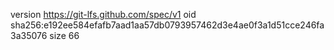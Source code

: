 version https://git-lfs.github.com/spec/v1
oid sha256:e192ee584efafb7aad1aa57db0793957462d3e4ae0f3a1d51cce246fa3a35076
size 66

